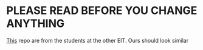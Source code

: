 # PLEASE READ BEFORE YOU CHANGE ANYTHING
[This](https://github.com/AlexGithub777/Goku-Black) repo are from the students at the other EIT. Ours should look similar
